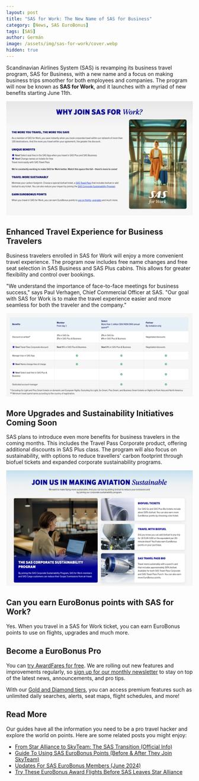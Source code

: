 ```yaml
---
layout: post
title: "SAS for Work: The New Name of SAS for Business"
category: [News, SAS EuroBonus]
tags: [SAS]
author: Germán
image: /assets/img/sas-for-work/cover.webp
hidden: true
---
```


Scandinavian Airlines System (SAS) is revamping its business travel program, SAS for Business, with a new name and a focus on making business trips smoother for both employees and companies. The program will now be known as **SAS for Work**, and it launches with a myriad of new benefits starting June 11th.

<img src="../assets/img/sas-for-work/join-sas-for-work.webp" alt="SAS announces 'SAS for Work'." class="noborder"/>

## Enhanced Travel Experience for Business Travelers

Business travelers enrolled in SAS for Work will enjoy a more convenient travel experience. The program now includes free name changes and free seat selection in SAS Business and SAS Plus cabins. This allows for greater flexibility and control over bookings.

"We understand the importance of face-to-face meetings for business success," says Paul Verhagen, Chief Commercial Officer at SAS. "Our goal with SAS for Work is to make the travel experience easier and more seamless for both the traveler and the company."

<img src="../assets/img/sas-for-work/sas-for-work-benefits.webp" alt="SAS announces 'SAS for Work'." class="noborder"/>

## More Upgrades and Sustainability Initiatives Coming Soon

SAS plans to introduce even more benefits for business travelers in the coming months. This includes the Travel Pass Corporate product, offering additional discounts in SAS Plus class. The program will also focus on sustainability, with options to reduce travellers' carbon footprint through biofuel tickets and expanded corporate sustainability programs.

<img src="../assets/img/sas-for-work/sas-for-work-sustainability.webp" alt="SAS announces 'SAS for Work'." class="noborder"/>

## Can you earn EuroBonus points with SAS for Work?

Yes. When you travel in a SAS for Work ticket, you can earn EuroBonus points to use on flights, upgrades and much more.

## Become a EuroBonus Pro

You can [try AwardFares for free](https://awardfares.com/). We are rolling out new features and improvements regularly, so [sign up for our monthly newsletter](https://awardfares.com/newsletter) to stay on top of the latest news, announcements, and pro tips.

With our [Gold and Diamond tiers](https://awardfares.com/pricing), you can access premium features such as unlimited daily searches, alerts, seat maps, flight schedules, and more!

## Read More

Our guides have all the information you need to be a pro travel hacker and explore the world on points. Here are some related posts you might enjoy:

- [From Star Alliance to SkyTeam: The SAS Transition (Official Info)](https://blog.awardfares.com/sas-transition-to-skyteam/)
- [Guide To Using SAS EuroBonus Points (Before & After They Join SkyTeam)](https://blog.awardfares.com/eurobonus-guide/)
- [Updates For SAS EuroBonus Members (June 2024)](https://blog.awardfares.com/eurobonus-updates-june-2024/)
- [Try These EuroBonus Award Flights Before SAS Leaves Star Alliance](https://blog.awardfares.com/eurobonus-star-alliance-awards/)